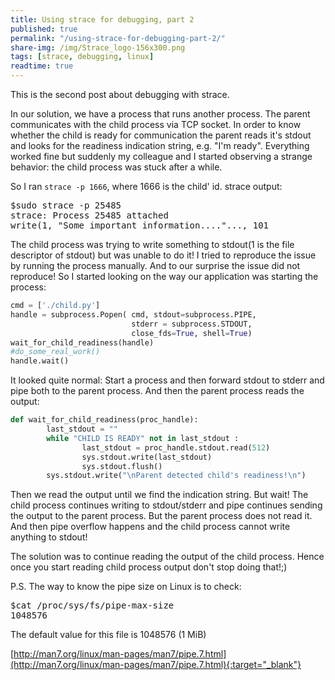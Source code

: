 ```yaml
---
title: Using strace for debugging, part 2
published: true
permalink: "/using-strace-for-debugging-part-2/"
share-img: /img/Strace_logo-156x300.png
tags: [strace, debugging, linux]
readtime: true
---
```


This is the second post about debugging with strace.

In our solution, we have a process that runs another process.
The parent communicates with the child process via TCP socket.
In order to know whether the child is ready for communication the parent reads
it's stdout and looks for the readiness indication string, e.g. "I'm ready".
Everything worked fine but suddenly my colleague and I started observing a strange behavior:
the child process was stuck after a while.

So I ran `strace -p 1666`, where 1666 is the child' id.
strace output:
<pre>
$sudo strace -p 25485
strace: Process 25485 attached
write(1, "Some important information...."..., 101
</pre>

The child process was trying to write something to
stdout(1 is the file descriptor of stdout) but was unable to do it!
I tried to reproduce the issue by running the process manually.
And to our surprise the issue did not reproduce! So I started looking on the way our application was starting the process:

```python
cmd = ['./child.py']
handle = subprocess.Popen( cmd, stdout=subprocess.PIPE,
                           stderr = subprocess.STDOUT,
                           close_fds=True, shell=True)
wait_for_child_readiness(handle)
#do_some_real_work()
handle.wait()
```

It looked quite normal: Start a process and then forward stdout to stderr
and pipe both to the parent process. And then the parent process reads the output:

```python
def wait_for_child_readiness(proc_handle):
        last_stdout = ""
        while "CHILD IS READY" not in last_stdout :
                last_stdout = proc_handle.stdout.read(512)
                sys.stdout.write(last_stdout)
                sys.stdout.flush()
        sys.stdout.write("\nParent detected child's readiness!\n")
```

Then we read the output until we find the indication string.
But wait! The child process continues writing to stdout/stderr and pipe continues sending
the output to the parent process. But the parent process does not read it.
And then pipe overflow happens and the child process cannot write anything to stdout!

The solution was to continue reading the output of the child process.
Hence once you start reading child process output don't stop doing that!;)

P.S. The way to know the pipe size on Linux is to check:
<pre>
$cat /proc/sys/fs/pipe-max-size
1048576
</pre>
The default value for this file is 1048576 (1 MiB)

[http://man7.org/linux/man-pages/man7/pipe.7.html](http://man7.org/linux/man-pages/man7/pipe.7.html){:target="_blank"}
